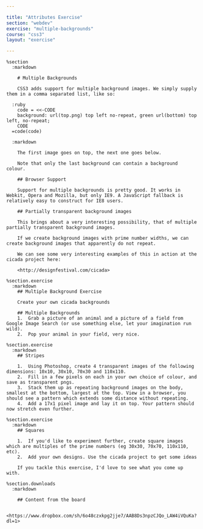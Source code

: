 ```yaml
---

title: "Attributes Exercise"
section: "webdev"
exercise: "multiple-backgrounds"
course: "css3"
layout: "exercise"

---
```


    %section
      :markdown

        # Multiple Backgrounds

        CSS3 adds support for multiple background images. We simply supply them in a comma separated list, like so:

      :ruby
        code = <<-CODE
        background: url(top.png) top left no-repeat, green url(bottom) top left, no-repeat;
        CODE
      =code(code)

      :markdown

        The first image goes on top, the next one goes below.

        Note that only the last background can contain a background colour.

        ## Browser Support

        Support for multiple backgrounds is pretty good. It works in Webkit, Opera and Mozilla, but only IE9. A JavaScript fallback is relatively easy to construct for IE8 users.

        ## Partially transparent background images

        This brings about a very interesting possibility, that of multiple partially transparent background images.

        If we create background images with prime number widths, we can create background images that apparently do not repeat.

        We can see some very interesting examples of this in action at the cicada project here:

        <http://designfestival.com/cicada>

    %section.exercise
      :markdown
        ## Multiple Background Exercise

        Create your own cicada backgrounds

        ## Multiple Backgrounds
        1.  Grab a picture of an animal and a picture of a field from Google Image Search (or use something else, let your imagination run wild).
        2.  Pop your animal in your field, very nice.

    %section.exercise
      :markdown
        ## Stripes

        1.  Using Photoshop, create 4 transparent images of the following dimensions: 10x10, 30x10, 70x30 and 110x110.
        2.  Fill in a few pixels on each in your own choice of colour, and save as transparent pngs.
        3.  Stack them up as repeating background images on the body, smallest at the bottom, largest at the top. View in a browser, you should see a pattern which extends some distance without repeating.
        4.  Add a 17x1 pixel image and lay it on top. Your pattern should now stretch even further.

    %section.exercise
      :markdown
        ## Squares

        1.  If you'd like to experiment further, create square images which are multiples of the prime numbers (eg 30x30, 70x70, 110x110, etc).
        2.  Add your own designs. Use the cicada project to get some ideas

        If you tackle this exercise, I'd love to see what you come up with.

    %section.downloads
      :markdown

        ## Content from the board

        <https://www.dropbox.com/sh/6o48czxkpg2jje7/AAB8Ds3npzCJQo_LAW4iVQuKa?dl=1>
